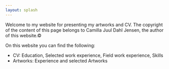 ```yaml
---
layout: splash
---
```


Welcome to my website for presenting my artworks and CV. The copyright of the content of this page belongs to Camilla Juul Dahl Jensen, the author of this website.&copy;

On this website you can find the following: 
* CV: Education, Selected work experience, Field work experience, Skills
* Artworks: Experience and selected Artworks

